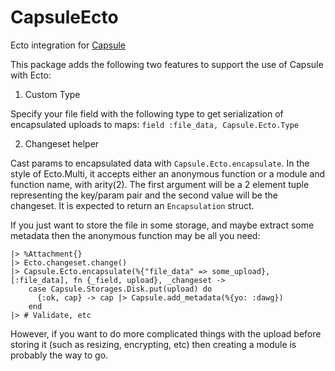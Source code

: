 # CapsuleEcto

Ecto integration for [Capsule](https://github.com/elixir-capsule/capsule)

This package adds the following two features to support the use of Capsule with Ecto:

1. Custom Type

  Specify your file field with the following type to get serialization of encapsulated uploads to maps: `field :file_data, Capsule.Ecto.Type`

2. Changeset helper

  Cast params to encapsulated data with `Capsule.Ecto.encapsulate`. In the style of Ecto.Multi, it accepts either an anonymous function or a module and function name, with arity(2). The first argument will be a 2 element tuple representing the key/param pair and the second value will be the changeset. It is expected to return an `Encapsulation` struct.

  If you just want to store the file in some storage, and maybe extract some metadata then the anonymous function may be all you need:

  ```
  |> %Attachment{}
  |> Ecto.changeset.change()
  |> Capsule.Ecto.encapsulate(%{"file_data" => some_upload}, [:file_data], fn {_field, upload}, _changeset ->
      case Capsule.Storages.Disk.put(upload) do
        {:ok, cap} -> cap |> Capsule.add_metadata(%{yo: :dawg})
      end
  |> # Validate, etc
  ```

  However, if you want to do more complicated things with the upload before storing it (such as resizing, encrypting, etc) then creating a module is probably the way to go.
